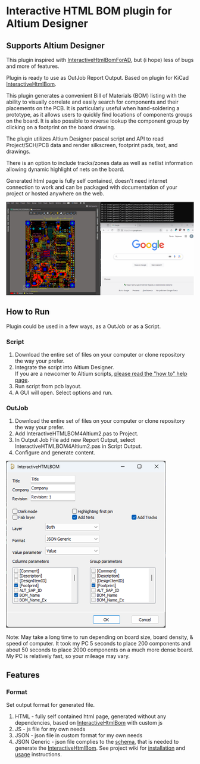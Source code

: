 # Interactive HTML BOM plugin for Altium Designer
## Supports Altium Designer

This plugin inspired with [InteractiveHtmlBomForAD](https://github.com/lianlian33/InteractiveHtmlBomForAD), but (i hope) less of bugs and more of features.

Plugin is ready to use as OutJob Report Output. Based on plugin for KiCad [InteractiveHtmlBom](https://github.com/openscopeproject/InteractiveHtmlBom).

This plugin generates a convenient Bill of Materials (BOM) listing with the
ability to visually correlate and easily search for components and their placements
on the PCB. It is particularly useful when hand-soldering a prototype, as it allows
users to quickly find locations of components groups on the board. It is also possible
to reverse lookup the component group by clicking on a footprint on the board drawing.

The plugin utilizes Altium Designer pascal script and API to read Project/SCH/PCB data and render silkscreen,
footprint pads, text, and drawings.

There is an option to include tracks/zones data as well as netlist information allowing
dynamic highlight of nets on the board.

Generated html page is fully self contained, doesn't need internet connection to work
and can be packaged with documentation of your project or hosted anywhere on the web.

![Example](example.gif)

## How to Run
Plugin could be used in a few ways, as a OutJob or as a Script.

### Script
1. Download the entire set of files on your computer or clone repository the way your prefer.
2. Integrate the script into Altium Designer.\
If you are a newcomer to Altium scripts, [please read the "how to" help page](https://github.com/Altium-Designer-addons/scripts-libraries/blob/master/HowTo_execute_scripts.md).
3. Run script from pcb layout.
4. A GUI will open. Select options and run.

### OutJob
1. Download the entire set of files on your computer or clone repository the way your prefer.
2. Add InteractiveHTMLBOM4Altium2.pas to Project.
3. In Output Job File add new Report Output, select InteractiveHTMLBOM4Altium2.pas in Script Output.
4. Configure and generate content.

![GUI Screenshot](GUI_Example.png)

Note: May take a long time to run depending on board size, board density, & speed of computer. It took my PC 5 seconds to place 200 components and about 50 seconds to place 2000 components on a much more dense board. My PC is relatively fast, so your mileage may vary.

## Features

### Format
Set output format for generated file.
1. HTML - fully self contained html page, generated without any dependencies, based on [InteractiveHtmlBom](https://github.com/openscopeproject/InteractiveHtmlBom) with custom js
2. JS - js file for my own needs
3. JSON - json file in custom format for my own needs
4. JSON Generic - json file complies to the [schema](https://github.com/openscopeproject/InteractiveHtmlBom/tree/master/InteractiveHtmlBom/ecad/schema), that is needed to generate the [InteractiveHtmlBom](https://github.com/openscopeproject/InteractiveHtmlBom). See project wiki for [installation](https://github.com/openscopeproject/InteractiveHtmlBom/wiki/Installation) and [usage](https://github.com/openscopeproject/InteractiveHtmlBom/wiki/Usage) instructions.
